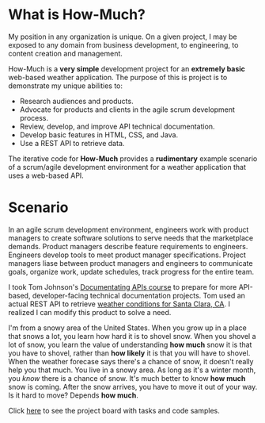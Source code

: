 # What is How-Much?  

My position in any organization is unique. On a given project, I may be exposed to any domain from business development, to engineering, to content creation and management. 

How-Much is a **very simple** development project for an **extremely basic** web-based weather application. The purpose of this is project is to demonstrate my unique abilities to: 

* Research audiences and products.
* Advocate for products and clients in the agile scrum development process.
* Review, develop, and improve API technical documentation.
* Develop basic features in HTML, CSS, and Java.
* Use a REST API to retrieve data. 

The iterative code for **How-Much** provides a **rudimentary** example scenario of a scrum/agile development environment for a weather application that uses a web-based API. 

# Scenario

In an agile scrum development environment, engineers work with product managers to create software solutions to serve needs that the marketplace demands. Product managers describe feature requirements to engineers. Engineers develop tools to meet product manager specifications. Project managers liase between product managers and engineers to communicate goals, organize work, update schedules, track progress for the entire team.

I took Tom Johnson's [Documentating APIs course](https://idratherbewriting.com/learnapidoc/) to prepare for more API-based, developer-facing technical documentation projects. Tom used an actual REST API to retrieve [weather conditions for Santa Clara, CA](https://idratherbewriting.com/assets/files/wind-openweathermap.html). I realized I can modify this product to solve a need.

I'm from a snowy area of the United States. When you grow up in a place that snows a lot, you learn how hard it is to shovel snow. When you shovel a lot of snow, you learn the value of understanding **how much** snow it is that you have to shovel, rather than **how likely** it is that you will have to shovel. When the weather forecase says there's a chance of snow, it doesn't really help you that much. You live in a snowy area. As long as it's a winter month, you _know_ there is a chance of snow. It's much better to know **how much** snow is coming. After the snow arrives, you have to move it out of your way. Is it hard to move? Depends **how much**.

Click [here](https://github.com/users/adkent77/projects/1) to see the project board with tasks and code samples.
